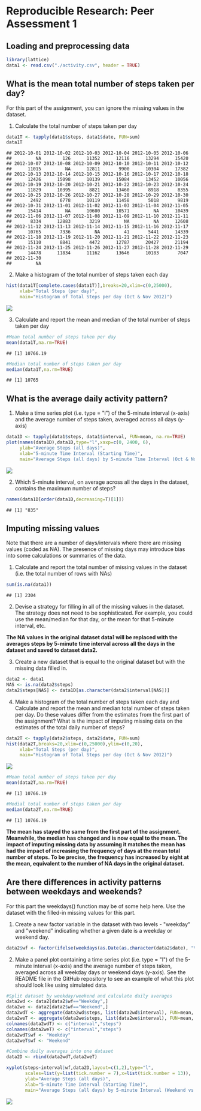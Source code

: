 # Reproducible Research: Peer Assessment 1



## Loading and preprocessing data


```r
library(lattice)
data1 <- read.csv("./activity.csv", header = TRUE)
```

## What is the mean total number of steps taken per day?
For this part of the assignment, you can ignore the missing values in the dataset.

1.  Calculate the total number of steps taken per day

```r
data1T <- tapply(data1$steps, data1$date, FUN=sum)
data1T
```

```
## 2012-10-01 2012-10-02 2012-10-03 2012-10-04 2012-10-05 2012-10-06 
##         NA        126      11352      12116      13294      15420 
## 2012-10-07 2012-10-08 2012-10-09 2012-10-10 2012-10-11 2012-10-12 
##      11015         NA      12811       9900      10304      17382 
## 2012-10-13 2012-10-14 2012-10-15 2012-10-16 2012-10-17 2012-10-18 
##      12426      15098      10139      15084      13452      10056 
## 2012-10-19 2012-10-20 2012-10-21 2012-10-22 2012-10-23 2012-10-24 
##      11829      10395       8821      13460       8918       8355 
## 2012-10-25 2012-10-26 2012-10-27 2012-10-28 2012-10-29 2012-10-30 
##       2492       6778      10119      11458       5018       9819 
## 2012-10-31 2012-11-01 2012-11-02 2012-11-03 2012-11-04 2012-11-05 
##      15414         NA      10600      10571         NA      10439 
## 2012-11-06 2012-11-07 2012-11-08 2012-11-09 2012-11-10 2012-11-11 
##       8334      12883       3219         NA         NA      12608 
## 2012-11-12 2012-11-13 2012-11-14 2012-11-15 2012-11-16 2012-11-17 
##      10765       7336         NA         41       5441      14339 
## 2012-11-18 2012-11-19 2012-11-20 2012-11-21 2012-11-22 2012-11-23 
##      15110       8841       4472      12787      20427      21194 
## 2012-11-24 2012-11-25 2012-11-26 2012-11-27 2012-11-28 2012-11-29 
##      14478      11834      11162      13646      10183       7047 
## 2012-11-30 
##         NA
```

2.  Make a histogram of the total number of steps taken each day

```r
hist(data1T[complete.cases(data1T)],breaks=20,xlim=c(0,25000),
     xlab="Total Steps (per day)",
     main="Histogram of Total Steps per day (Oct & Nov 2012)")
```

![](PA1_template_files/figure-html/unnamed-chunk-3-1.png)<!-- -->

3.  Calculate and report the mean and median of the total number of steps taken per day

```r
#Mean total number of steps taken per day
mean(data1T,na.rm=TRUE)
```

```
## [1] 10766.19
```

```r
#Median total number of steps taken per day
median(data1T,na.rm=TRUE)
```

```
## [1] 10765
```

## What is the average daily activity pattern?

1.  Make a time series plot (i.e. type = "l") of the 5-minute interval (x-axis) and the average number of steps taken, averaged across all days (y-axis)

```r
data1D <- tapply(data1$steps, data1$interval, FUN=mean, na.rm=TRUE)
plot(names(data1D),data1D,type="l",xaxp=c(0, 2400, 6),
     ylab="Average Steps (all days)",
     xlab="5-minute Time Interval (Starting Time)",
     main="Average Steps (all days) by 5-minute Time Interval (Oct & Nov 2012)")
```

![](PA1_template_files/figure-html/unnamed-chunk-5-1.png)<!-- -->

2.  Which 5-minute interval, on average across all the days in the dataset, contains the maximum number of steps?

```r
names(data1D[order(data1D,decreasing=T)[1]])
```

```
## [1] "835"
```

## Imputing missing values
Note that there are a number of days/intervals where there are missing values (coded as NA). The presence of missing days may introduce bias into some calculations or summaries of the data.

1.  Calculate and report the total number of missing values in the dataset (i.e. the total number of rows with NAs)

```r
sum(is.na(data1))
```

```
## [1] 2304
```

2.  Devise a strategy for filling in all of the missing values in the dataset. The strategy does not need to be sophisticated. For example, you could use the mean/median for that day, or the mean for that 5-minute interval, etc.

**The NA values in the original dataset data1 will be replaced with the averages steps by 5-minute time interval across all the days in the dataset and saved to dataset data2.**

3.  Create a new dataset that is equal to the original dataset but with the missing data filled in.


```r
data2 <- data1
NAS <- is.na(data2$steps)
data2$steps[NAS] <- data1D[as.character(data2$interval[NAS])]
```

4.  Make a histogram of the total number of steps taken each day and Calculate and report the mean and median total number of steps taken per day. Do these values differ from the estimates from the first part of the assignment? What is the impact of imputing missing data on the estimates of the total daily number of steps?

```r
data2T <- tapply(data2$steps, data2$date, FUN=sum)
hist(data2T,breaks=20,xlim=c(0,25000),ylim=c(0,20),
     xlab="Total Steps (per day)",
     main="Histogram of Total Steps per day (Oct & Nov 2012)")
```

![](PA1_template_files/figure-html/unnamed-chunk-9-1.png)<!-- -->

```r
#Mean total number of steps taken per day
mean(data2T,na.rm=TRUE)
```

```
## [1] 10766.19
```

```r
#Medial total number of steps taken per day
median(data2T,na.rm=TRUE)
```

```
## [1] 10766.19
```
**The mean has stayed the same from the first part of the assignment. Meanwhile, the median has changed and is now equal to the mean. The impact of imputing missing data by assuming it matches the mean has had the impact of increasing the frequency of days at the mean total number of steps. To be precise, the frequency has increased by eight at the mean, equivalent to the number of NA days in the original dataset.**

## Are there differences in activity patterns between weekdays and weekends?

For this part the weekdays() function may be of some help here. Use the dataset with the filled-in missing values for this part.

1.  Create a new factor variable in the dataset with two levels - "weekday" and "weekend" indicating whether a given date is a weekday or weekend day.

```r
data2$wf <- factor(ifelse(weekdays(as.Date(as.character(data2$date), "%Y-%m-%d")) %in% c('Sunday','Saturday'),"Weekend","Weekday"))
```

2.  Make a panel plot containing a time series plot (i.e. type = "l") of the 5-minute interval (x-axis) and the average number of steps taken, averaged across all weekday days or weekend days (y-axis). See the README file in the GitHub repository to see an example of what this plot should look like using simulated data.


```r
#Split dataset by weekday/weekend and calculate daily averages
data2wd <- data2[data2$wf=="Weekday",]
data2we <- data2[data2$wf=="Weekend",]
data2wdT <- aggregate(data2wd$steps, list(data2wd$interval), FUN=mean, na.rm=TRUE)
data2weT <- aggregate(data2we$steps, list(data2we$interval), FUN=mean, na.rm=TRUE)
colnames(data2wdT) <- c("interval","steps")
colnames(data2weT) <- c("interval","steps")
data2wdT$wf <- "Weekday"
data2weT$wf <- "Weekend"

#Combine daily averages into one dataset
data2D <- rbind(data2wdT,data2weT)

xyplot(steps~interval|wf,data2D,layout=c(1,2),type="l",
       scales=list(y=list(tick.number = 7),x=list(tick.number = 13)),
       ylab="Average Steps (all days)",
       xlab="5-minute Time Interval (Starting Time)",
       main="Average Steps (all days) by 5-minute Interval (Weekend vs Weekday)")
```

![](PA1_template_files/figure-html/unnamed-chunk-11-1.png)<!-- -->

